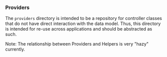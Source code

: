 ### Providers

The `providers` directory is intended to be a repository for controller classes that do not have direct interaction with the data model.  Thus, this directory is intended for re-use across applications and should be abstracted as such.

Note: The relationship between Providers and Helpers is very "hazy" currently.
